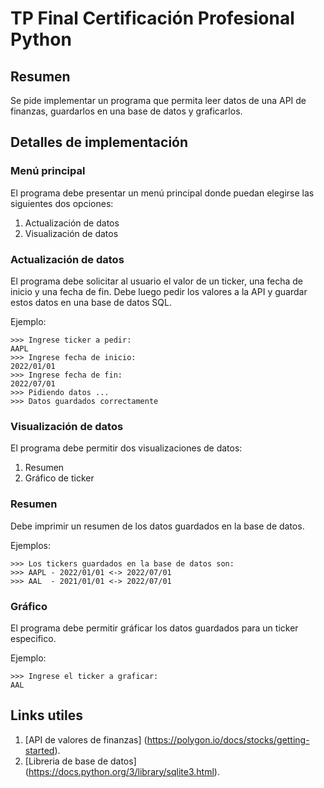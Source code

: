 # TP Final Certificación Profesional Python

## Resumen

Se pide implementar un programa que permita leer datos de una API de finanzas, guardarlos en una base de datos y graficarlos.

## Detalles de implementación

### Menú principal

El programa debe presentar un menú principal donde puedan elegirse las siguientes dos opciones:

 1. Actualización de datos
 2. Visualización de datos

### Actualización de datos

El programa debe solicitar al usuario el valor de un ticker, una fecha de inicio y una fecha de fin. Debe luego pedir los valores a la API y guardar estos datos en una base de datos SQL.

Ejemplo:
```
>>> Ingrese ticker a pedir:
AAPL
>>> Ingrese fecha de inicio:
2022/01/01
>>> Ingrese fecha de fin:
2022/07/01
>>> Pidiendo datos ...
>>> Datos guardados correctamente
```

### Visualización de datos

El programa debe permitir dos visualizaciones de datos:

 1. Resumen
 2. Gráfico de ticker

### Resumen

Debe imprimir un resumen de los datos guardados en la base de datos.

Ejemplos:
```
>>> Los tickers guardados en la base de datos son:
>>> AAPL - 2022/01/01 <-> 2022/07/01
>>> AAL  - 2021/01/01 <-> 2022/07/01
```

### Gráfico

El programa debe permitir gráficar los datos guardados para un ticker especifico.

Ejemplo:
```
>>> Ingrese el ticker a graficar:
AAL
```

## Links utiles

 1. [API de valores de finanzas] (https://polygon.io/docs/stocks/getting-started).
 2. [Libreria de base de datos] (https://docs.python.org/3/library/sqlite3.html).
 